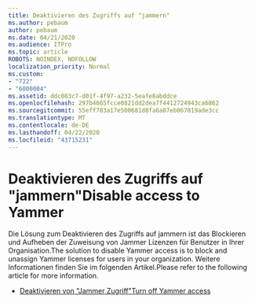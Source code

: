 ```yaml
---
title: Deaktivieren des Zugriffs auf "jammern"
ms.author: pebaum
author: pebaum
ms.date: 04/21/2020
ms.audience: ITPro
ms.topic: article
ROBOTS: NOINDEX, NOFOLLOW
localization_priority: Normal
ms.custom:
- "722"
- "6000004"
ms.assetid: ddc083c7-d01f-4f97-a232-5eafe8abddce
ms.openlocfilehash: 297b4665fcce0821dd2dea7f4412724943ca6862
ms.sourcegitcommit: 55eff703a17e500681d8fa6a87eb067019ade3cc
ms.translationtype: MT
ms.contentlocale: de-DE
ms.lasthandoff: 04/22/2020
ms.locfileid: "43715231"
---
```

# <a name="disable-access-to-yammer"></a><span data-ttu-id="fd7a3-102">Deaktivieren des Zugriffs auf "jammern"</span><span class="sxs-lookup"><span data-stu-id="fd7a3-102">Disable access to Yammer</span></span>

<span data-ttu-id="fd7a3-103">Die Lösung zum Deaktivieren des Zugriffs auf jammern ist das Blockieren und Aufheben der Zuweisung von Jammer Lizenzen für Benutzer in Ihrer Organisation.</span><span class="sxs-lookup"><span data-stu-id="fd7a3-103">The solution to disable Yammer access is to block and unassign Yammer licenses for users in your organization.</span></span> <span data-ttu-id="fd7a3-104">Weitere Informationen finden Sie im folgenden Artikel.</span><span class="sxs-lookup"><span data-stu-id="fd7a3-104">Please refer to the following article for more information.</span></span>
  
- [<span data-ttu-id="fd7a3-105">Deaktivieren von "Jammer Zugriff"</span><span class="sxs-lookup"><span data-stu-id="fd7a3-105">Turn off Yammer access</span></span>](https://docs.microsoft.com/yammer/manage-yammer-users/turn-off-user-access)
